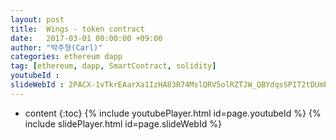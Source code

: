 ```yaml
---
layout: post
title:  Wings - token contract
date:   2017-03-01 00:00:00 +09:00
author: "박주형(Carl)"
categories: ethereum dapp
tag: [ethereum, dapp, SmartContract, solidity]
youtubeId :
slideWebId : 2PACX-1vTkrEAarXa1IzHA83R74MslQRV5olRZTJW_QBYdqsSPIT2tDUmhBinT_H_RLiIflnkckV4Gs4Y7UIXy
---
```

* content
{:toc}
{% include youtubePlayer.html id=page.youtubeId %}
{% include slidePlayer.html id=page.slideWebId %}
